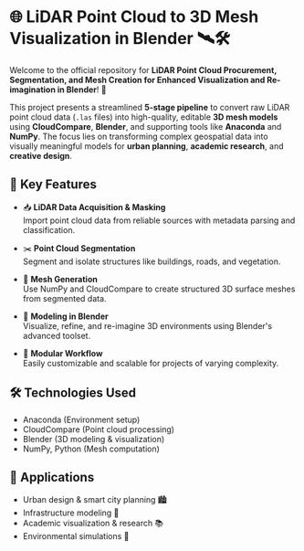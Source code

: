 # 🌐 LiDAR Point Cloud to 3D Mesh Visualization in Blender 🛰️🛠️

Welcome to the official repository for **LiDAR Point Cloud Procurement, Segmentation, and Mesh Creation for Enhanced Visualization and Re-imagination in Blender**! 🎯

This project presents a streamlined **5-stage pipeline** to convert raw LiDAR point cloud data (`.las` files) into high-quality, editable **3D mesh models** using **CloudCompare**, **Blender**, and supporting tools like **Anaconda** and **NumPy**. The focus lies on transforming complex geospatial data into visually meaningful models for **urban planning**, **academic research**, and **creative design**.

## 🧩 Key Features

- 📥 **LiDAR Data Acquisition & Masking**  
  Import point cloud data from reliable sources with metadata parsing and classification.

- ✂️ **Point Cloud Segmentation**  
  Segment and isolate structures like buildings, roads, and vegetation.

- 🧮 **Mesh Generation**  
  Use NumPy and CloudCompare to create structured 3D surface meshes from segmented data.

- 🎨 **Modeling in Blender**  
  Visualize, refine, and re-imagine 3D environments using Blender's advanced toolset.

- 🔄 **Modular Workflow**  
  Easily customizable and scalable for projects of varying complexity.

## 🛠️ Technologies Used

- Anaconda (Environment setup)  
- CloudCompare (Point cloud processing)  
- Blender (3D modeling & visualization)  
- NumPy, Python (Mesh computation)

## 🚀 Applications

- Urban design & smart city planning 🏙️  
- Infrastructure modeling 🚧  
- Academic visualization & research 📚  
- Environmental simulations 🌳  
